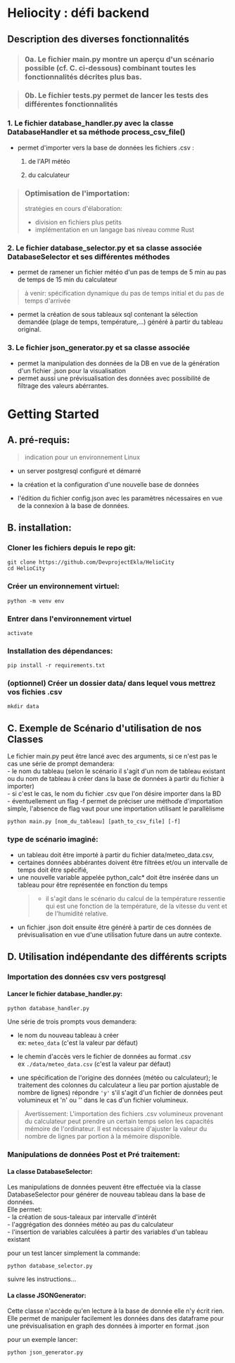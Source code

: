 
# Heliocity : défi backend

## Description des diverses fonctionnalités

> ### 0a. Le fichier main.py montre un aperçu d'un scénario possible (cf. C. ci-dessous) combinant toutes les fonctionnalités décrites plus bas.

> ### 0b. Le fichier tests.py permet de lancer les tests des différentes fonctionnalités

### 1. Le fichier database_handler.py avec la classe DatabaseHandler et sa méthode process_csv_file() 

- permet d'importer vers la base de données les fichiers .csv :

    1. de l'API météo  

    2. du calculateur  
  
> ### Optimisation de l'importation:
> stratégies en cours d'élaboration:  
> - division en fichiers plus petits
> - implémentation en un langage bas niveau comme Rust

### 2. Le fichier database_selector.py et sa classe associée DatabaseSelector et ses différentes méthodes  

- permet de ramener un fichier météo d'un pas de temps de 5 min au pas de temps de 15 min du calculateur 
> à venir: spécification dynamique du pas de temps initial et du pas de temps d'arrivée

- permet la création de sous tableaux sql contenant la sélection demandée (plage de temps, température,...) généré à partir du tableau original.

### 3. Le fichier json_generator.py et sa classe associée

- permet la manipulation des données de la DB en vue de la génération d'un fichier .json pour la visualisation
- permet aussi une prévisualisation des données avec possibilité de filtrage des valeurs abérrantes.

# Getting Started

## A. pré-requis:  

> indication pour un environnement Linux

- un server postgresql configuré et démarré 

- la création et la configuration d'une nouvelle base de données

- l'édition du fichier config.json avec les paramètres nécessaires en vue de la connexion à la base de données.

## B. installation:

### Cloner les fichiers depuis le repo git:

`git clone https://github.com/DevprojectEkla/HelioCity`  
`cd HelioCity`

### Créer un environnement virtuel:

`python -m venv env`

### Entrer dans l'environnement virtuel

`activate`

### Installation des dépendances:

`pip install -r requirements.txt`

### (optionnel) Créer un dossier data/ dans lequel vous mettrez vos fichies .csv

`mkdir data`  

## C.  Exemple de Scénario d'utilisation de nos Classes  

Le fichier main.py peut être lancé avec des arguments, si ce n'est pas le cas une série de prompt demandera:  
    - le nom du tableau (selon le scénario il s'agit d'un nom de tableau existant ou du nom de tableau à créer dans la base de données à partir du fichier à importer)  
    - si c'est le cas, le nom du fichier .csv que l'on désire importer dans la BD  
    - éventuellement un flag -f permet de préciser une méthode d'importation simple, l'absence de flag vaut pour une importation utilisant le parallèlisme  

`python main.py [nom_du_tableau] [path_to_csv_file] [-f]`  

### type de scénario imaginé:  

- un tableau doit être importé à partir du fichier data/meteo_data.csv,  
- certaines données abbérantes doivent être filtrées et/ou un intervalle de temps doit être spécifié,  
- une nouvelle variable appelée python_calc* doit être insérée dans un tableau pour être représentée en fonction du temps  
  > * il s'agit dans le scénario du calcul de la température ressentie qui est une fonction de la température, de la vitesse du vent et de l'humidité relative.  
- un fichier .json doit ensuite être généré à partir de ces données de prévisualisation en vue d'une utilisation future dans un autre contexte.  

## D. Utilisation indépendante des différents scripts

### Importation des données csv vers postgresql

#### Lancer le fichier database_handler.py:

`python database_handler.py`

Une série de trois prompts vous demandera:

- le nom du nouveau tableau à créer  
ex: `meteo_data` (c'est la valeur par défaut)  

- le chemin d'accès vers le fichier de données au format .csv  
ex `./data/meteo_data.csv` (c'est la valeur par défaut)  

- une spécification de l'origine des données (météo ou calculateur); le traitement des colonnes du calculateur a lieu par portion ajustable de nombre de lignes) répondre `'y'` s'il s'agit d'un fichier de données peut volumineux et 'n' ou '' dans le cas d'un fichier volumineux.   
> Avertissement: L'importation des fichiers .csv volumineux provenant du calculateur peut prendre un certain temps selon les capacités mémoire de l'ordinateur. Il est nécessaire d'ajuster la valeur du nombre de lignes par portion à la mémoire disponible. 

### Manipulations de données Post et Pré traitement:

#### La classe DatabaseSelector:  

Les manipulations de données peuvent être effectuée via la classe DatabaseSelector pour générer de nouveau tableau dans la base de données.  
Elle permet:  
    - la création de sous-taleaux par intervalle d'intérêt  
    - l'aggrégation des données météo au pas du calculateur  
    - l'insertion de variables calculées à partir des variables d'un tableau existant  


pour un test lancer simplement la commande:  

`python database_selector.py`

suivre les instructions...

#### La classe JSONGenerator:

Cette classe n'accède qu'en lecture à la base de donnée elle n'y écrit rien. Elle permet de manipuler facilement les données dans des dataframe
pour une prévisualisation en graph des données à importer en format .json

pour un exemple lancer:

`python json_generator.py`


